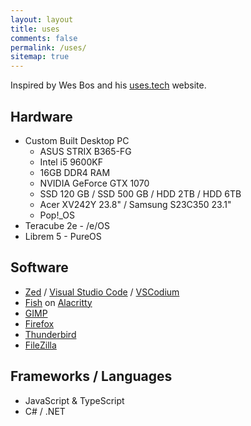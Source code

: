 ```yaml
---
layout: layout
title: uses
comments: false
permalink: /uses/
sitemap: true
---
```


Inspired by Wes Bos and his [uses.tech](https://uses.tech/) website.

## Hardware

* Custom Built Desktop PC
    - ASUS STRIX B365-FG
    - Intel i5 9600KF
    - 16GB DDR4 RAM
    - NVIDIA GeForce GTX 1070
    - SSD 120 GB / SSD 500 GB / HDD 2TB / HDD 6TB
    - Acer XV242Y 23.8" / Samsung S23C350 23.1"
    - Pop!_OS
* Teracube 2e - /e/OS
* Librem 5 - PureOS

## Software

* [Zed](https://zed.dev/) / [Visual Studio Code](https://code.visualstudio.com/) / [VSCodium](https://vscodium.com/)
* [Fish](https://fishshell.com/) on [Alacritty](https://alacritty.org/)
* [GIMP](https://www.gimp.org/)
* [Firefox](https://www.mozilla.org/fr/firefox/)
* [Thunderbird](https://www.thunderbird.net/)
* [FileZilla](https://filezilla-project.org/)

## Frameworks / Languages

- JavaScript & TypeScript
- C# / .NET
